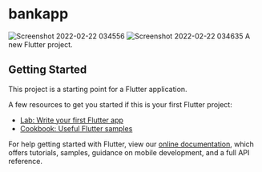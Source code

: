 # bankapp

![Screenshot 2022-02-22 034556](https://user-images.githubusercontent.com/66167521/155048286-fd3db2b3-66c6-4092-81e4-f1fa64641612.png)
![Screenshot 2022-02-22 034635](https://user-images.githubusercontent.com/66167521/155048291-adf718bd-3e84-47a4-a56b-1b5e4ac6b895.png)
A new Flutter project.

## Getting Started

This project is a starting point for a Flutter application.

A few resources to get you started if this is your first Flutter project:

- [Lab: Write your first Flutter app](https://flutter.dev/docs/get-started/codelab)
- [Cookbook: Useful Flutter samples](https://flutter.dev/docs/cookbook)

For help getting started with Flutter, view our
[online documentation](https://flutter.dev/docs), which offers tutorials,
samples, guidance on mobile development, and a full API reference.
